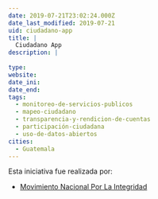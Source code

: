 ```yaml
---
date: 2019-07-21T23:02:24.000Z
date_last_modified: 2019-07-21
uid: ciudadano-app
title: |
  Ciudadano App
description: |
  
type: 
website: 
date_ini: 
date_end: 
tags:
  - monitoreo-de-servicios-publicos
  - mapeo-ciudadano
  - transparencia-y-rendicion-de-cuentas
  - participación-ciudadana
  - uso-de-datos-abiertos
cities: 
  - Guatemala
---
```


Esta iniciativa fue realizada por:

- [Movimiento Nacional Por La Integridad](/organizaciones/movimiento-nacional-por-la-integridad)
